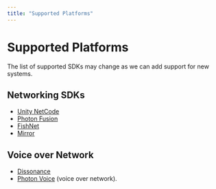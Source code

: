 ```yaml
---
title: "Supported Platforms"
---
```


# Supported Platforms

The list of supported SDKs may change as we can add support for new systems.

## Networking SDKs

- [Unity NetCode](https://docs-multiplayer.unity3d.com/netcode/current/about/)
- [Photon Fusion](https://www.photonengine.com/fusion)
- [FishNet](https://fish-networking.gitbook.io/docs)
- [Mirror](https://mirror-networking.com/)

## Voice over Network

- [Dissonance](https://placeholder-software.co.uk/dissonance/docs/index.html)
- [Photon Voice](https://www.photonengine.com/voice) (voice over network).

